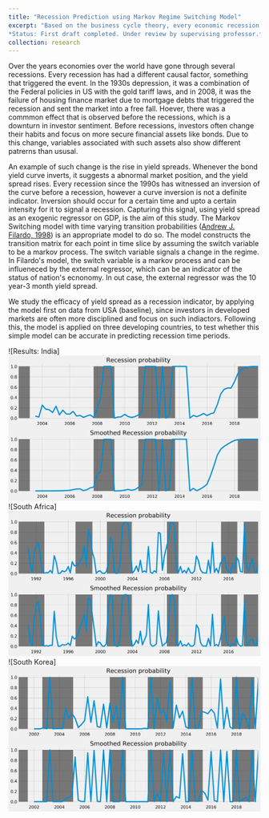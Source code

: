 ```yaml
---
title: "Recession Prediction using Markov Regime Switching Model"
excerpt: "Based on the business cycle theory, every economic recession and expansion is just part of a cyclic process. Hence it is a fair to treat different parts of the cycle as seperate regimes, where the economy resides. Over the years bond yield has acted like a measure for market sentiment and an indicator for recessions.We test the capability of bond yields in predicting recessions in multiple countries, by using a modification of the model, which uses external regressors to calculate a [time varying transition probability](https://www.kansascityfed.org/publicat/reswkpap/pdf/rwp98-09.pdf) developed by Andrew J. Filardo. Below is the image of predictions made by the model for USA. <br>
*Status: First draft completed. Under review by supervising professor.*<br/><img src='/images/us5.png'>"
collection: research
---
```


Over the years economies over the world have gone through several recessions. Every recession has had a different causal factor, something that triggered the event. In the 1930s depression, it was a combination of the Federal policies in US with the gold tariff laws, and in 2008, it was the failure of housing finance market due to mortgage debts that triggered the recession and sent the market into a free fall. Hoever, there was a commmon effect that is observed before the recessions, which is a downturn in investor sentiment. Before recessions, investors often change their habits and focus on more secure financial assets like bonds. Due to this change, variables associated with such assets also show different patrerns than ususal.

An example of such change is the rise in yield spreads. Whenever the bond yield curve inverts, it suggests a abnormal market position, and the yield spread rises. Every recession since the 1990s has witnessed an inversion of the curve before a recession, however a curve inversion is not a definite indicator. Inversion should occur for a certain time and upto a certain intensity for it to signal a recession. Capturing this signal, using yield spread as an exogenic regressor on GDP, is the aim of this study. The Markov Switching model with time varying transition probabilities ([Andrew J. Filardo, 1998](https://www.kansascityfed.org/publicat/reswkpap/pdf/rwp98-09.pdf)) is an appropriate model to do so. The model constructs the transition matrix for each point in time slice by assuming the switch variable to be a markov process. The switch variable signals a change in the regime. In Filardo's model, the switch variable is a markov process and can be influeneced by the external regressor, which can be an indicator of the status of nation's ecnonomy. In out case, the external regressor was the 10 year-3 month yield spread. 

We study the efficacy of yield spread as a recession indicator, by applying the model first on data from USA (baseline), since investors in developed markets are often more disciplined and focus on such indiactors. Following this, the model is applied on three developing countries, to test whether this simple model can be accurate in predicting recession time periods.

![Results: India]<img src='/images/ind5.png'>![South Africa]<img src='/images/sa5.png'>![South Korea]<img src='/images/sk5.png'>
